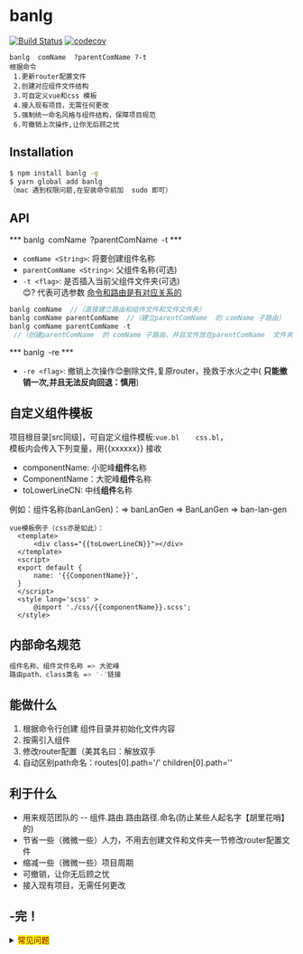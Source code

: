 # banlg
[![Build Status](https://www.travis-ci.org/Banlangenn/banlg.svg?branch=master)](https://www.travis-ci.org/Banlangenn/banlg) [![codecov](https://codecov.io/gh/Banlangenn/banlg/branch/master/graph/badge.svg)](https://codecov.io/gh/Banlangenn/banlg)


```
banlg  comName  ?parentComName ?-t
根据命令
 1.更新router配置文件
 2.创建对应组件文件结构
 3.可自定义vue和css 模板
 4.接入现有项目，无需任何更改
 5.强制统一命名风格与组件结构，保障项目规范
 6.可撤销上次操作,让你无后顾之忧

``` 

## Installation

```bash
$ npm install banlg -g 
$ yarn global add banlg
（mac 遇到权限问题,在安装命令前加  sudo 即可）
```
## API
*** banlg&ensp;comName&ensp;?parentComName&ensp;-t ***
* `comName <String>`: 将要创建组件名称 
* `parentComName <String>`: 父组件名称(可选)
* `-t <flag>`: 是否插入当前父组件文件夹(可选)  
 :blush:? 代表可选参数
<u>命令和路由是有对应关系的</u>
```js
banlg comName  //（直接建立路由和组件文件和文件文件夹）
banlg comName parentComName  //（建立parentComName  的 comName 子路由）
banlg comName parentComName -t
 //（创建parentComName  的 comName 子路由，并且文件放在parentComName  文件夹下边）
```
*** banlg&ensp;-re *** 
 * `-re <flag>`: 撤销上次操作:blush:删除文件,复原router，挽救于水火之中( **只能撤销一次,并且无法反向回退：慎用**)
## 自定义组件模板
项目根目录[src同级]，可自定义组件模板:`vue.bl    css.bl`，  
模板内会传入下列变量，用{{xxxxxx}} 接收 
  * componentName: 小驼峰**组件**名称
  * ComponentName：大驼峰**组件**名称
  * toLowerLineCN: 中线**组件**名称 

  例如：组件名称(banLanGen)：=> banLanGen => BanLanGen => ban-lan-gen 
 ```
vue模板例子（css亦是如此）：
   <template>
       <div class="{{toLowerLineCN}}"></div>
   </template>
   <script>
   export default {
       name: '{{ComponentName}}',
   }
   </script>
   <style lang='scss' >
       @import './css/{{componentName}}.scss';
   </style>
 ```
## 内部命名规范
```bash
组件名称、组件文件名称 => 大驼峰
路由path、class类名 => '-'链接
```
## 能做什么
1. 根据命令行创建 组件目录并初始化文件内容
2. 按需引入组件
3. 修改router配置（美其名曰：解放双手
4. 自动区别path命名：routes[0].path='/'   children[0].path='' 

## 利于什么
* 用来规范团队的 -- 组件.路由.路由路径.命名(防止某些人起名字【胡里花哨】的)
* 节省一些（微微一些）人力，不用去创建文件和文件夹一节修改router配置文件
* 缩减一些（微微一些）项目周期
* 可撤销，让你无后顾之忧
* 接入现有项目，无需任何更改
## -完！
<details>
  <summary><mark><font color=darkred>常见问题</font></mark></summary>
  <p> 1. 需要准备什么前置文件？<strong>答：跟着提示做就行。 </strong></p>
  <p> 2. 在什么文件夹下能用？<strong>答：项目内就行。</strong></p>
  <p> 3. 旧项目能用吗？<strong>答：能！（符合vue约定目录router/views）</strong></p>
  <p> 4. 待补充...</p>
</details>

